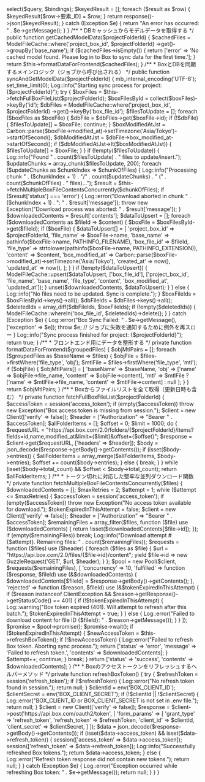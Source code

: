 <?php

namespace App\Models;

use App\Models\ModelFileCache;
use Illuminate\Database\Eloquent\Model;
use Illuminate\Support\Facades\DB;
use Illuminate\Support\Facades\Log;
use GuzzleHttp\Client;
use GuzzleHttp\Pool;
use GuzzleHttp\Promise\EachPromise;
use GuzzleHttp\Psr7\Request as GuzzleRequest;
use GuzzleHttp\Exception\ClientException;
use GuzzleHttp\HandlerStack;
use GuzzleHttp\Middleware;
use GuzzleHttp\Psr7\Response;
use Illuminate\Support\Carbon;
use Exception;

class DLDHWDataImportModel extends Model
{
    /**
     * 要素リストテーブルからカテゴリ名などを取得する
     */
    public function getCategoryNameByElementId($WSCenID, $elementIds)
    {
        $tableName = "doc_0201要素リスト";
        try {
            $placeholders = implode(',', array_fill(0, count($elementIds), '?'));
            $query = "SELECT  要素_ID, カテゴリー名,ファミリ名, タイプ_ID
                      FROM {$tableName}
                      WHERE WSCenID = ? AND 要素_ID IN ({$placeholders})";

            $bindings = array_merge([$WSCenID], $elementIds);
            $result = DB::connection('dldwh')->select($query, $bindings);

            $keyedResult = [];
            foreach ($result as $row) {
                $keyedResult[$row->要素_ID] = $row;
            }
            return response()->json($keyedResult);
        } catch (Exception $e) {
            return "An error has occurred: " . $e->getMessage();
        }
    }
    
    /**
     * DBキャッシュからモデルデータを取得する
     */
    public function getCachedModelData($projectFolderId)
    {
        $cachedFiles = ModelFileCache::where('project_box_id', $projectFolderId)
            ->get()->groupBy('base_name');

        if ($cachedFiles->isEmpty()) {
            return ['error' => 'No cached model found. Please log in to Box to sync data for the first time.'];
        }

        return $this->formatDataForFrontend($cachedFiles);
    }

    /**
     * BoxとDBを同期するメインロジック（ジョブから呼び出される）
     */
    public function syncAndGetModelData($projectFolderId)
    {
        mb_internal_encoding('UTF-8');
        set_time_limit(0); 

        Log::info("Starting sync process for project: {$projectFolderId}");
        try {
            $boxFiles = $this->fetchFullBoxFileList($projectFolderId);
            $boxFilesById = collect($boxFiles)->keyBy('id');
            $dbFiles = ModelFileCache::where('project_box_id', $projectFolderId)
                         ->get()->keyBy('box_file_id');
            
            $filesToUpdate = [];
            foreach ($boxFiles as $boxFile) {
                $dbFile = $dbFiles->get($boxFile->id);
                if (!$dbFile) {
                    $filesToUpdate[] = $boxFile;
                    continue;
                }
                $boxModifiedAtJst = Carbon::parse($boxFile->modified_at)->setTimezone('Asia/Tokyo')->startOfSecond();
                $dbModifiedAtJst = $dbFile->box_modified_at->startOfSecond();
                if ($dbModifiedAtJst->lt($boxModifiedAtJst)) {
                    $filesToUpdate[] = $boxFile;
                }
            }
            
            if (!empty($filesToUpdate)) {
                Log::info("Found " . count($filesToUpdate) . " files to update/insert.");
                $updateChunks = array_chunk($filesToUpdate, 200);

                foreach ($updateChunks as $chunkIndex => $chunkOfFiles) {
                    Log::info("Processing chunk " . ($chunkIndex + 1) . "/" . count($updateChunks) . " (" . count($chunkOfFiles) . " files)...");
                    $result = $this->fetchMultipleBoxFileContentsConcurrently($chunkOfFiles);
                    if ($result['status'] === 'error') {
                        Log::error("Download aborted in chunk " . ($chunkIndex + 1) . ": " . $result['message']);
                        throw new Exception("Download process was aborted: " . $result['message']);
                    }
                    $downloadedContents = $result['contents'];

                    $dataToUpsert = [];
                    foreach ($downloadedContents as $fileId => $content) {
                        $boxFile = $boxFilesById->get($fileId);
                        if ($boxFile) {
                            $dataToUpsert[] = [
                                'project_box_id' => $projectFolderId,
                                'file_name' => $boxFile->name,
                                'base_name' => pathinfo($boxFile->name, PATHINFO_FILENAME),
                                'box_file_id' => $fileId,
                                'file_type' => strtolower(pathinfo($boxFile->name, PATHINFO_EXTENSION)),
                                'content' => $content,
                                'box_modified_at' => Carbon::parse($boxFile->modified_at)->setTimezone('Asia/Tokyo'),
                                'created_at' => now(),
                                'updated_at' => now(),
                            ];
                        }
                    }
                    if (!empty($dataToUpsert)) {
                        ModelFileCache::upsert($dataToUpsert, ['box_file_id'], ['project_box_id', 'file_name', 'base_name', 'file_type', 'content', 'box_modified_at', 'updated_at']);
                    }
                    unset($downloadedContents, $dataToUpsert);
                }
            } else {
                Log::info("No files need to be updated. Sync is complete.");
            }
            
            $boxFileIds = $boxFilesById->keys()->all();
            $dbFileIds = $dbFiles->keys()->all();
            $deletedIds = array_diff($dbFileIds, $boxFileIds);
            if (!empty($deletedIds)) {
                ModelFileCache::whereIn('box_file_id', $deletedIds)->delete();
            }
        } catch (Exception $e) {
            Log::error("Box Sync Failed: " . $e->getMessage(), ['exception' => $e]);
            throw $e; // ジョブに失敗を通知するために例外を再スロー
        }
        
        Log::info("Sync process finished for project: {$projectFolderId}");
        return true;
    }

    /**
     * フロントエンド用にデータを整形する
     */
    private function formatDataForFrontend($groupedFiles)
    {
        $objMtlPairs = [];
        foreach ($groupedFiles as $baseName => $files) {
            $objFile = $files->firstWhere('file_type', 'obj');
            $mtlFile = $files->firstWhere('file_type', 'mtl');
            if ($objFile) {
                $objMtlPairs[] = [
                    'baseName' => $baseName,
                    'obj' => ['name' => $objFile->file_name, 'content' => $objFile->content],
                    'mtl' => $mtlFile ? ['name' => $mtlFile->file_name, 'content' => $mtlFile->content] : null
                ];
            }
        }
        return $objMtlPairs;
    }

    /**
     * Boxからファイルリストを全て取得（更新日時も含む）
     */
    private function fetchFullBoxFileList($projectFolderId)
    {
        $accessToken = session('access_token');
        if (empty($accessToken)) throw new Exception("Box access token is missing from session.");
        
        $client = new Client(['verify' => false]);
        $header = ["Authorization" => "Bearer " . $accessToken];
        $allFolderItems = [];
        $offset = 0;
        $limit = 1000;
        do {
            $requestURL = "https://api.box.com/2.0/folders/{$projectFolderId}/items?fields=id,name,modified_at&limit={$limit}&offset={$offset}";
            $response = $client->get($requestURL, ['headers' => $header]);
            $body = json_decode($response->getBody()->getContents());
            if (isset($body->entries)) {
                $allFolderItems = array_merge($allFolderItems, $body->entries);
                $offset += count($body->entries);
            } else {
                break;
            }
        } while (isset($body->total_count) && $offset < $body->total_count);
        return $allFolderItems;
    }
    
    /**
     * トークン切れに対応した堅牢な並列ダウンロード関数
     */
    private function fetchMultipleBoxFileContentsConcurrently($files)
    {
        $downloadedContents = [];
        $maxRetries = 2; 
        $attempt = 1;

        while ($attempt <= $maxRetries) {
            $accessToken = session('access_token');
            if (empty($accessToken)) throw new Exception("No access token available for download.");

            $tokenExpiredInThisAttempt = false;
            $client = new Client(['verify' => false]);
            $header = ["Authorization" => "Bearer " . $accessToken];
            
            $remainingFiles = array_filter($files, function ($file) use ($downloadedContents) {
                return !isset($downloadedContents[$file->id]);
            });
            if (empty($remainingFiles)) break;

            Log::info("Download attempt #{$attempt}. Remaining files: " . count($remainingFiles));

            $requests = function ($files) use ($header) {
                foreach ($files as $file) {
                    $url = "https://api.box.com/2.0/files/{$file->id}/content";
                    yield $file->id => new GuzzleRequest('GET', $url, $header);
                }
            };
            
            $pool = new Pool($client, $requests($remainingFiles), [
                'concurrency' => 10,
                'fulfilled' => function ($response, $fileId) use (&$downloadedContents) {
                    $downloadedContents[$fileId] = $response->getBody()->getContents();
                },
                'rejected' => function ($reason, $fileId) use (&$tokenExpiredInThisAttempt) {
                    if ($reason instanceof ClientException && $reason->getResponse()->getStatusCode() == 401) {
                        if (!$tokenExpiredInThisAttempt) {
                            Log::warning("Box token expired (401). Will attempt to refresh after this batch.");
                            $tokenExpiredInThisAttempt = true;
                        }
                    } else {
                        Log::error("Failed to download content for file ID {$fileId}: " . $reason->getMessage());
                    }
                }
            ]);

            $promise = $pool->promise();
            $promise->wait();

            if ($tokenExpiredInThisAttempt) {
                $newAccessToken = $this->refreshBoxToken();
                if (!$newAccessToken) {
                    Log::error("Failed to refresh Box token. Aborting sync process.");
                    return ['status' => 'error', 'message' => 'Failed to refresh token.', 'contents' => $downloadedContents];
                }
                $attempt++;
                continue;
            }
            break;
        }
        return ['status' => 'success', 'contents' => $downloadedContents];
    }
    
    /**
     * Boxのアクセストークンをリフレッシュするヘルパーメソッド
     */
    private function refreshBoxToken()
    {
        try {
            $refreshToken = session('refresh_token');
            if (!$refreshToken) {
                Log::error("No refresh token found in session.");
                return null;
            }
            $clientId = env('BOX_CLIENT_ID');
            $clientSecret = env('BOX_CLIENT_SECRET');
            if (!$clientId || !$clientSecret) {
                Log::error("BOX_CLIENT_ID or BOX_CLIENT_SECRET is not set in .env file.");
                return null;
            }
            $client = new Client(['verify' => false]);
            $response = $client->post('https://api.box.com/oauth2/token', [
                'form_params' => [
                    'grant_type' => 'refresh_token',
                    'refresh_token' => $refreshToken,
                    'client_id' => $clientId,
                    'client_secret' => $clientSecret,
                ]
            ]);
            $data = json_decode($response->getBody()->getContents());
            if (isset($data->access_token) && isset($data->refresh_token)) {
                session(['access_token' => $data->access_token]);
                session(['refresh_token' => $data->refresh_token]);
                Log::info("Successfully refreshed Box tokens.");
                return $data->access_token;
            } else {
                Log::error("Refresh token response did not contain new tokens.");
                return null;
            }
        } catch (Exception $e) {
            Log::error("Exception occurred while refreshing Box token: " . $e->getMessage());
            return null;
        }
    }
}
